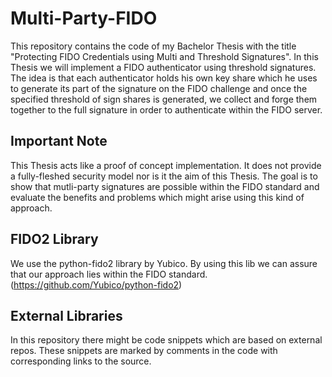 # Multi-Party-FIDO

This repository contains the code of my Bachelor Thesis with the title "Protecting FIDO Credentials using Multi and Threshold Signatures". In this Thesis we will implement a FIDO authenticator using threshold signatures. The idea is that each authenticator holds his own key share which he uses to generate its part of the signature on the FIDO challenge and once the specified threshold of sign shares is generated, we collect and forge them together to the full signature in order to authenticate within the FIDO server.

## Important Note

This Thesis acts like a proof of concept implementation. It does not provide a fully-fleshed security model nor is it the aim of this Thesis. The goal is to show that mutli-party signatures are possible within the FIDO standard and evaluate the benefits and problems which might arise using this kind of approach.

## FIDO2 Library

We use the python-fido2 library by Yubico. By using this lib we can assure that our approach lies within the FIDO standard. (https://github.com/Yubico/python-fido2)


## External Libraries

In this repository there might be code snippets which are based on external repos. These snippets are marked by comments in the code with corresponding links to the source.
